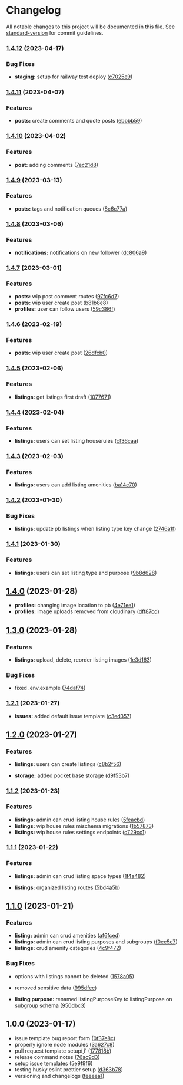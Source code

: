 # Changelog

All notable changes to this project will be documented in this file. See [standard-version](https://github.com/conventional-changelog/standard-version) for commit guidelines.

### [1.4.12](https://github.com/Bankole2000/cp-backend/compare/v1.4.11...v1.4.12) (2023-04-17)


### Bug Fixes

* **staging:** setup for railway test deploy ([c7025e9](https://github.com/Bankole2000/cp-backend/commits/c7025e98cf1c591710101be8bfa32c39a2f586d3))

### [1.4.11](https://github.com/Bankole2000/cp-backend/compare/v1.4.10...v1.4.11) (2023-04-07)


### Features

* **posts:** create comments and quote posts ([ebbbb59](https://github.com/Bankole2000/cp-backend/commits/ebbbb59b579e9510564969c2121f6152dc43477f))

### [1.4.10](https://github.com/Bankole2000/cp-backend/compare/v1.4.9...v1.4.10) (2023-04-02)


### Features

* **post:** adding comments ([7ec21d8](https://github.com/Bankole2000/cp-backend/commits/7ec21d86c47075ced05520e8fd133f119b8ff0e7))

### [1.4.9](https://github.com/Bankole2000/cp-backend/compare/v1.4.8...v1.4.9) (2023-03-13)


### Features

* **posts:** tags and notification queues ([8c6c77a](https://github.com/Bankole2000/cp-backend/commits/8c6c77a7bd9a9546d9f92832de0ea215313f602c))

### [1.4.8](https://github.com/Bankole2000/cp-backend/compare/v1.4.7...v1.4.8) (2023-03-06)


### Features

* **notifications:** notifications on new follower ([dc806a9](https://github.com/Bankole2000/cp-backend/commits/dc806a941b2c9e4f2380ac3857b4742bd790abea))

### [1.4.7](https://github.com/Bankole2000/cp-backend/compare/v1.4.6...v1.4.7) (2023-03-01)


### Features

* **posts:** wip post comment routes ([97fc6d7](https://github.com/Bankole2000/cp-backend/commits/97fc6d7c460ae6152fca04910827ab54934ba950))
* **posts:** wip user create post ([b81b8e8](https://github.com/Bankole2000/cp-backend/commits/b81b8e809c01860895a9dc61aa87c9622392d0eb))
* **profiles:** user can follow users ([59c386f](https://github.com/Bankole2000/cp-backend/commits/59c386f25127047699617cac73fa46ed326f25c2))

### [1.4.6](https://github.com/Bankole2000/cp-backend/compare/v1.4.5...v1.4.6) (2023-02-19)


### Features

* **posts:** wip user create post ([26dfcb0](https://github.com/Bankole2000/cp-backend/commits/26dfcb03168fa65bfc2b45d8bf81dbfef72cee89))

### [1.4.5](https://github.com/Bankole2000/cp-backend/compare/v1.4.4...v1.4.5) (2023-02-06)


### Features

* **listings:** get listings first draft ([1077671](https://github.com/Bankole2000/cp-backend/commits/10776719f7f6fc2e063163d7349e60bdae5e8e02))

### [1.4.4](https://github.com/Bankole2000/cp-backend/compare/v1.4.3...v1.4.4) (2023-02-04)


### Features

* **listings:** users can set listing houserules ([cf36caa](https://github.com/Bankole2000/cp-backend/commits/cf36caa00110260ae3344fe2c4e235a9e42cb3f5))

### [1.4.3](https://github.com/Bankole2000/cp-backend/compare/v1.4.2...v1.4.3) (2023-02-03)


### Features

* **listings:** users can add listing amenities ([ba14c70](https://github.com/Bankole2000/cp-backend/commits/ba14c7058fcda24b9feeee799855f09c8de7f453))

### [1.4.2](https://github.com/Bankole2000/cp-backend/compare/v1.4.1...v1.4.2) (2023-01-30)


### Bug Fixes

* **listings:** update pb listings when listing type key change ([2746a1f](https://github.com/Bankole2000/cp-backend/commits/2746a1f10c4dc5664b9b48c8ba5793265b163826))

### [1.4.1](https://github.com/Bankole2000/cp-backend/compare/v1.4.0...v1.4.1) (2023-01-30)


### Features

* **listings:** users can set listing type and purpose ([9b8d628](https://github.com/Bankole2000/cp-backend/commits/9b8d6284e47154e8e9092fb84f5d521ee7a5bfde))

## [1.4.0](https://github.com/Bankole2000/cp-backend/compare/v1.3.0...v1.4.0) (2023-01-28)


* **profiles:** changing image location to pb ([4e71ee1](https://github.com/Bankole2000/cp-backend/commits/4e71ee1e4cc86057b736a9a54573453953ac9d83))
* **profiles:** image uploads removed from cloudinary ([dff87cd](https://github.com/Bankole2000/cp-backend/commits/dff87cdaa602a163383a6f97b679591eb093394a))

## [1.3.0](https://github.com/Bankole2000/cp-backend/compare/v1.2.1...v1.3.0) (2023-01-28)


### Features

* **listings:** upload, delete, reorder listing images ([1e3d163](https://github.com/Bankole2000/cp-backend/commits/1e3d1633512fd4e4d545e1a7818f7338a18f6b6d))


### Bug Fixes

* fixed .env.example ([74daf74](https://github.com/Bankole2000/cp-backend/commits/74daf74aaa220f7e752a90c29078a6eaeae7064b))

### [1.2.1](https://github.com/Bankole2000/cp-backend/compare/v1.2.0...v1.2.1) (2023-01-27)


* **issues:** added default issue template ([c3ed357](https://github.com/Bankole2000/cp-backend/commits/c3ed3570b23b4eb38209831cd8e8fd2bb65f2f69))

## [1.2.0](https://github.com/Bankole2000/cp-backend/compare/v1.1.2...v1.2.0) (2023-01-27)


### Features

* **listings:** users can create listings ([c8b2f56](https://github.com/Bankole2000/cp-backend/commits/c8b2f56870f750706d681535b36443938ba54565))


* **storage:** added pocket base storage ([d9f53b7](https://github.com/Bankole2000/cp-backend/commits/d9f53b7d9f875274b88291673869f4b0fac7d5f6))

### [1.1.2](https://github.com/Bankole2000/cp-backend/compare/v1.1.1...v1.1.2) (2023-01-23)


### Features

* **listings:** admin can crud listing house rules ([5feacbd](https://github.com/Bankole2000/cp-backend/commits/5feacbddfa4f4bf789a8961cca2119892349f863))
* **listings:** wip house rules mischema migrations ([1b57873](https://github.com/Bankole2000/cp-backend/commits/1b57873794fbcfbd58429f84c9bbebd64a57f54c))
* **listings:** wip house rules settings endpoints ([c729cc1](https://github.com/Bankole2000/cp-backend/commits/c729cc1cc2aaa61489bde77ea3340aaea5a1abcc))

### [1.1.1](https://github.com/Bankole2000/cp-backend/compare/v1.1.0...v1.1.1) (2023-01-22)


### Features

* **listings:** admin can crud listing space types ([1f4a482](https://github.com/Bankole2000/cp-backend/commits/1f4a48282c98a3afaaec8a97a229ca74fef3d814))


* **listings:** organized listing routes ([5bd4a5b](https://github.com/Bankole2000/cp-backend/commits/5bd4a5b84cdfc6f380a125b2e364804fc9edba23))

## [1.1.0](https://github.com/Bankole2000/cp-backend/compare/v1.0.0...v1.1.0) (2023-01-21)


### Features

* **listing:** admin can crud amenities ([af6fced](https://github.com/Bankole2000/cp-backend/commits/af6fcedf229c50636421c6bedaaf96ea582a003d))
* **listings:** admin can crud listing purposes and subgroups ([f0ee5e7](https://github.com/Bankole2000/cp-backend/commits/f0ee5e710d8ad3fe70e62882b019cf73cbb9c2de))
* **listings:** crud amenity categories ([4c9f472](https://github.com/Bankole2000/cp-backend/commits/4c9f4724af385e9e56173427ce9d69afd3c3fdf9))


### Bug Fixes

* options with listings cannot be deleted ([1578a05](https://github.com/Bankole2000/cp-backend/commits/1578a052fe80e624adfa8af7daef422adebaeafb))
* removed sensitive data ([995dfec](https://github.com/Bankole2000/cp-backend/commits/995dfecdf5306247161069cb190c7b748bc7de10))


* **listing purpose:** renamed listingPurposeKey to listingPurpose on subgroup schema ([950dbc3](https://github.com/Bankole2000/cp-backend/commits/950dbc3a8db4bc9a48514389ef6af5ddf7a13555))

## 1.0.0 (2023-01-17)


* issue template bug report form ([0f37e8c](https://github.com/Bankole2000/cp-backend/commits/0f37e8cde955adc4517ec4fff4a36e2f31a2737f))
* properly ignore node modules ([3a627c8](https://github.com/Bankole2000/cp-backend/commits/3a627c89dbd0a422939d4d15dfa9a266d3559ea0))
* pull request template setupí¸í´ ([177818b](https://github.com/Bankole2000/cp-backend/commits/177818ba9a8efd4c5ac95b01c8cb64c94873346d))
* release command notes ([76ac9d3](https://github.com/Bankole2000/cp-backend/commits/76ac9d32565e9201c05dfc29108a5e8abd4410f9))
* setup issue templates ([5e9f9f6](https://github.com/Bankole2000/cp-backend/commits/5e9f9f6121eada7f5e3fe7792075272ba67d59b6))
* testing husky eslint prettier setup ([d363b78](https://github.com/Bankole2000/cp-backend/commits/d363b7800b98997e3fcc53d850d5221aabfb9cc7))
* versioning and changelogs ([feeeea1](https://github.com/Bankole2000/cp-backend/commits/feeeea13abb933189db60ba25b1df24df69e6210))
